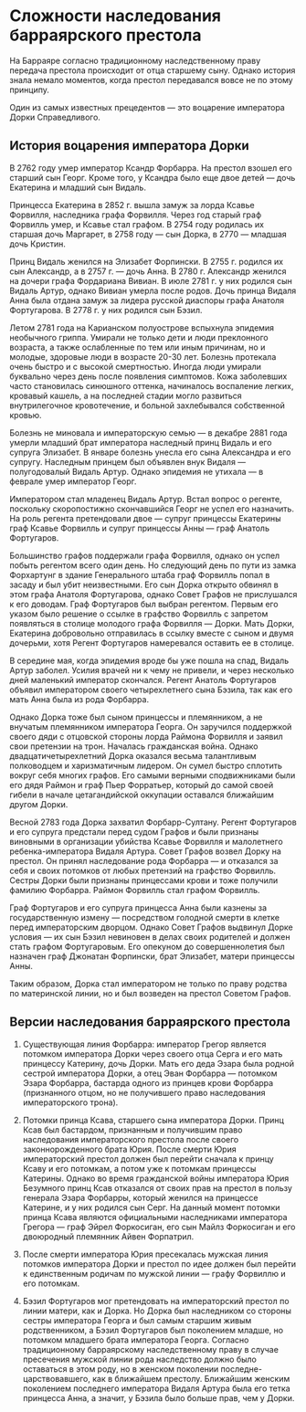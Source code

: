 # Сложности наследования барраярского престола

На Барраяре согласно традиционному наследственному праву передача престола происходит от отца старшему сыну. Однако история знала немало моментов, когда престол передавался вовсе не по этому принципу.

Один из самых известных прецедентов — это воцарение императора Дорки Справедливого. 

## История воцарения императора Дорки 

В 2762 году умер император Ксандр Форбарра. На престол взошел его старший сын Георг. Кроме того, у Ксандра было еще двое детей — дочь Екатерина и младший сын Видаль. 

Принцесса Екатерина в 2852 г. вышла замуж за лорда Ксавье Форвилля, наследника графа Форвилля. Через год старый граф Форвилль умер, и Ксавье стал графом. В 2754 году родилась их старшая дочь Маргарет, в 2758 году — сын Дорка, в 2770 — младшая дочь Кристин. 

Принц Видаль женился на Элизабет Форпински. В 2755 г. родился их сын Александр, а в 2757 г. — дочь Анна. В 2780 г. Александр женился на дочери графа Фордариана Вивиан. В июле 2781 г. у них родился сын Видаль Артур, однако Вивиан умерла после родов. Дочь принца Видаля Анна была отдана замуж за лидера русской диаспоры графа Анатоля Фортугарова. В 2778 г. у них родился сын Бэзил. 

Летом 2781 года на Карианском полуострове вспыхнула эпидемия необычного гриппа. Умирали не только дети и люди преклонного возраста, а также ослабленные по тем или иным причинам, но и молодые, здоровые люди в возрасте 20-30 лет. Болезнь протекала очень быстро и с высокой смертностью. Иногда люди умирали буквально через день после появления симптомов. Кожа заболевших часто становилась синюшного оттенка, начиналось воспаление легких, кровавый кашель, а на последней стадии могло развиться внутрилегочное кровотечение, и больной захлебывался собственной кровью. 

Болезнь не миновала и императорскую семью — в декабре 2881 года умерли младший брат императора наследный принц Видаль и его супруга Элизабет. В январе болезнь унесла его сына Александра и его супругу. Наследным принцем был объявлен внук Видаля — полугодовалый Видаль Артур. Однако эпидемия не утихала — в феврале умер император Георг. 

Императором стал младенец Видаль Артур. Встал вопрос о регенте, поскольку скоропостижно скончавшийся Георг не успел его назначить. На роль регента претендовали двое — супруг принцессы Екатерины граф Ксавье Форвилль и супруг принцессы Анны — граф Анатоль Фортугаров. 

Большинство графов поддержали графа Форвилля, однако он успел побыть регентом всего один день. Но следующий день по пути из замка Форхартунг в здание Генерального штаба граф Форвилль попал в засаду и был убит неизвестными. Его сын Дорка открыто обвинял в этом графа Анатоля Фортугарова, однако Совет Графов не прислушался к его доводам. Граф Фортугаров был выбран регентом. Первым его указом было решение о ссылке в графство Форвилль с запретом появляться в столице молодого графа Форвилля — Дорки. Мать Дорки, Екатерина добровольно отправилась в ссылку вместе с сыном и двумя дочерьми, хотя Регент Фортугаров намеревался оставить ее в столице. 

В середине мая, когда эпидемия вроде бы уже пошла на спад, Видаль Артур заболел. Усилия врачей ни к чему не привели, и через несколько дней маленький император скончался. Регент Анатоль Фортугаров объявил императором своего четырехлетнего сына Бэзила, так как его мать Анна была из рода Форбарра. 

Однако Дорка тоже был сыном принцессы и племянником, а не внучатым племянником императора Георга. Он заручился поддержкой своего дяди с отцовской стороны лорда Раймона Форвилля и заявил свои претензии на трон. Началась гражданская война. Однако двадцатичетырехлетний Дорка оказался весьма талантливым полководцем и харизматичным лидером. Он сумел быстро сплотить вокруг себя многих графов. Его самыми верными сподвижниками были его дядя Раймон и граф Пьер Форратьер, который до самой своей гибели в начале цетагандийской оккупации оставался ближайшим другом Дорки. 

Весной 2783 года Дорка захватил Форбарр-Султану. Регент Фортугаров и его супруга предстали перед судом Графов и были признаны виновными в организации убийства Ксавье Форвилля и малолетнего ребенка-императора Видаля Артура. Совет Графов возвел Дорку на престол. Он принял наследование рода Форбарра — и отказался за себя и своих потомков от любых претензий на графство Форвилль. Сестры Дорки были признаны принцессами крови и тоже получили фамилию Форбарра. Раймон Форвилль стал графом Форвилль.

Граф Фортугаров и его супруга принцесса Анна были казнены за государственную измену — посредством голодной смерти в клетке перед императорским дворцом. Однако Совет Графов выдвинул Дорке условия — их сын Бэзил невиновен в делах своих родителей и должен стать графом Фортугаровым. Его опекуном до совершеннолетия был назначен граф Джонатан Форпински, брат Элизабет, матери принцессы Анны.

Таким образом, Дорка стал императором не только по праву родства по материнской линии, но и был возведен на престол Советом Графов. 

## Версии наследования барраярского престола
1. Существующая линия Форбарра: император Грегор является потомком императора Дорки через своего отца Серга и его мать принцессу Катерину, дочь Дорки. Мать его деда Эзара была родной сестрой императора Дорки, а отец Эван Форбарра — потомком Эзара Форбарра, бастарда одного из принцев крови Форбарра (признанного отцом, но не получившего право наследования императорского трона). 

2. Потомки принца Ксава, старшего сына императора Дорки. Принц Ксав был бастардом, признанным и получившим право наследования императорского престола после своего законнорожденного брата Юрия. После смерти Юрия императорский престол должен был перейти сначала к принцу Ксаву и его потомкам, а потом уже к потомкам принцессы Катерины. Однако во время гражданской войны императора Юрия Безумного принц Ксав отказался от своих прав на престол в пользу генерала Эзара Форбарры, который женился на принцессе Катерине, и у них родился сын Серг. На данный момент потомки принца Ксава являются официальными наследниками императора Грегора — граф Эйрел Форкосиган, его сын Майлз Форкосиган и его двоюродный племянник Айвен Форпатрил.

3. После смерти императора Юрия пресекалась мужская линия потомков императора Дорки и престол по идее должен был перейти к единственным родичам по мужской линии — графу Форвиллю и его потомкам. 

4. Бэзил Фортугаров мог претендовать на императорский престол по линии матери, как и Дорка. Но Дорка был наследником со стороны сестры императора Георга и был самым старшим живым родственником, а Бэзил Фортугаров был поколением младше, но потомком младшего брата императора Георга. Согласно традиционному барраярскому наследственному праву в случае пресечения мужской линии рода наследство должно было оставаться в этом роду, но в женском поколении последне-царствовавшего, как в ближайшем престолу. Ближайшим женским поколением последнего императора Видаля Артура была его тетка принцесса Анна, а значит, у Бэзила было больше прав, чем у Дорки.


